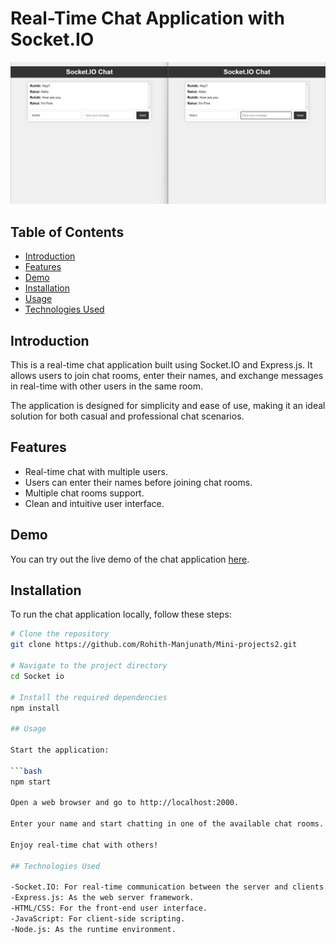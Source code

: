 # Real-Time Chat Application with Socket.IO

![App Screenshot](./assets/images/image.png)

## Table of Contents

- [Introduction](#introduction)
- [Features](#features)
- [Demo](#demo)
- [Installation](#installation)
- [Usage](#usage)
- [Technologies Used](#technologies-used)

## Introduction

This is a real-time chat application built using Socket.IO and Express.js. It allows users to join chat rooms, enter their names, and exchange messages in real-time with other users in the same room.

The application is designed for simplicity and ease of use, making it an ideal solution for both casual and professional chat scenarios.

## Features

- Real-time chat with multiple users.
- Users can enter their names before joining chat rooms.
- Multiple chat rooms support.
- Clean and intuitive user interface.

## Demo

You can try out the live demo of the chat application [here](https://chat-application-av5z.onrender.com/).

## Installation

To run the chat application locally, follow these steps:

```bash
# Clone the repository
git clone https://github.com/Rohith-Manjunath/Mini-projects2.git

# Navigate to the project directory
cd Socket io

# Install the required dependencies
npm install

## Usage

Start the application:

```bash
npm start

Open a web browser and go to http://localhost:2000.

Enter your name and start chatting in one of the available chat rooms.

Enjoy real-time chat with others!

## Technologies Used

-Socket.IO: For real-time communication between the server and clients.
-Express.js: As the web server framework.
-HTML/CSS: For the front-end user interface.
-JavaScript: For client-side scripting.
-Node.js: As the runtime environment.







